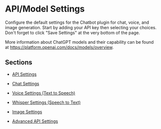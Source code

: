 # API/Model Settings

Configure the default settings for the Chatbot plugin for chat, voice, and image generation. Start by adding your API key then selecting your choices. Don't forget to click "Save Settings" at the very bottom of the page.

More information about ChatGPT models and their capability can be found at https://platform.openai.com/docs/models/overview.

## Sections

- [API Settings](api-settings.md)

- [Chat Settings](chat-settings.md)

- [Voice Settings (Text to Speech)](voice-settings.md)

- [Whisper Settings (Speech to Text)](whisper-settings.md)

- [Image Settings](image-settings.md)

- [Advanced API Settings](advanced-api-settings.md)





